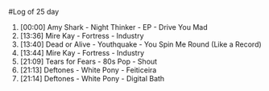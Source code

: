 #Log of 25 day

1. [00:00] Amy Shark - Night Thinker - EP - Drive You Mad
1. [13:36] Mire Kay - Fortress - Industry
1. [13:40] Dead or Alive - Youthquake - You Spin Me Round (Like a Record)
1. [13:44] Mire Kay - Fortress - Industry
1. [21:09] Tears for Fears - 80s Pop - Shout
1. [21:13] Deftones - White Pony - Feiticeira
1. [21:14] Deftones - White Pony - Digital Bath
